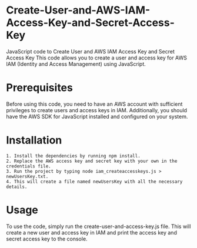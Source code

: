 
# Create-User-and-AWS-IAM-Access-Key-and-Secret-Access-Key

JavaScript code to Create User and AWS IAM Access Key and Secret Access Key
This code allows you to create a user and access key for AWS IAM (Identity and Access Management) using JavaScript.
# Prerequisites
Before using this code, you need to have an AWS account with sufficient privileges to create users and access keys in IAM. 
Additionally, you should have the AWS SDK for JavaScript installed and configured on your system.
# Installation
    1. Install the dependencies by running npm install.
    2. Replace the AWS access key and secret key with your own in the credentials file.
    3. Run the project by typing node iam_createaccesskeys.js > newUsersKey.txt.
    4. This will create a file named newUsersKey with all the necessary details.
# Usage
To use the code, simply run the create-user-and-access-key.js file. 
This will create a new user and access key in IAM and print the access key and secret access key to the console.
